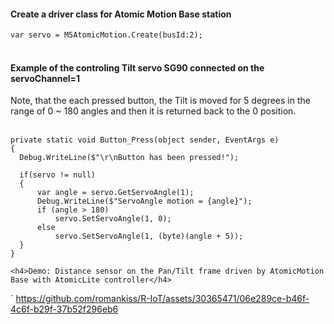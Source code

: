 
<h4>Create a driver class for Atomic Motion Base station</h4>

`var servo = M5AtomicMotion.Create(busId:2);`
<br></br>

<h4>Example of the controling Tilt servo SG90 connected on the servoChannel=1</h4> 
Note, that the each pressed button, the Tilt is moved for 5 degrees in the range of 0 ~ 180 angles and then it is returned back to the 0 position. 
<br></br>

    private static void Button_Press(object sender, EventArgs e)
    {
      Debug.WriteLine($"\r\nButton has been pressed!");

      if(servo != null)
      {
          var angle = servo.GetServoAngle(1);
          Debug.WriteLine($"ServoAngle motion = {angle}");
          if (angle > 180)
              servo.SetServoAngle(1, 0);
          else
              servo.SetServoAngle(1, (byte)(angle + 5));
      }
    }

    <h4>Demo: Distance sensor on the Pan/Tilt frame driven by AtomicMotion Base with AtomicLite controller</h4>

    
`
https://github.com/romankiss/R-IoT/assets/30365471/06e289ce-b46f-4c6f-b29f-37b52f296eb6

